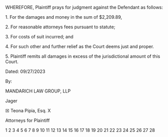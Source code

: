 WHEREFORE, Plaintiff prays for judgment against the Defendant as follows:

1\. For the damages and money in the sum of $2,209.89,

2\. For reasonable attorneys fees pursuant to statute;

3\. For costs of suit incurred; and

4\. For such other and further relief as the Court deems just and proper.

5\. Plaintiff remits all damages in excess of the jurisdictional amount of this Court.

Dated: 09/27/2023

By:

MANDARICH LAW GROUP, LLP

Jager

☒
Teona Pipia, Esq.
X

Attorneys for Plaintiff

<!-- PageFooter="COMPLAINT-5 of 5" -->

1
2
3
4
5
6
7
8
9
10
11
12
13
14
15
16
17
18
19
20
21
22
23
24
25
26
27
28

<!-- PageBreak -->

